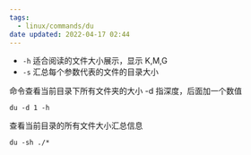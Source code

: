 ```yaml
---
tags:
  - linux/commands/du
date updated: 2022-04-17 02:44
---
```


- `-h`  适合阅读的文件大小展示，显示 K,M,G
- `-s` 汇总每个参数代表的文件的目录大小

命令查看当前目录下所有文件夹的大小 -d 指深度，后面加一个数值

```shell
du -d 1 -h
```

查看当前目录的所有文件大小汇总信息

```shell
du -sh ./*
```
